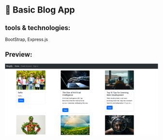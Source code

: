 
# 📌 Basic Blog App  

## tools & technologies: 
BootStrap, 
Express.js

## Preview:
![Project preview](https://github.com/Mehuull/Blog-App/blob/main/assets/Screenshot%202025-03-18%20171813.png)





